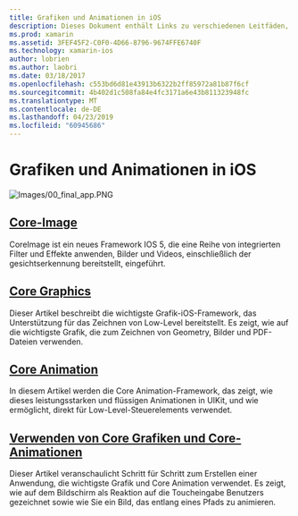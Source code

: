 ```yaml
---
title: Grafiken und Animationen in iOS
description: Dieses Dokument enthält Links zu verschiedenen Leitfäden, die wie die Core-Image und Core Graphics Core Animation-Frameworks in Xamarin.iOS verwendet werden kann.
ms.prod: xamarin
ms.assetid: 3FEF45F2-C0F0-4D66-8796-9674FFE6740F
ms.technology: xamarin-ios
author: lobrien
ms.author: laobri
ms.date: 03/18/2017
ms.openlocfilehash: c553bd6d81e43913b6322b2ff85972a81b87f6cf
ms.sourcegitcommit: 4b402d1c508fa84e4fc3171a6e43b811323948fc
ms.translationtype: MT
ms.contentlocale: de-DE
ms.lasthandoff: 04/23/2019
ms.locfileid: "60945686"
---
```

# <a name="graphics-and-animation-in-ios"></a>Grafiken und Animationen in iOS

![Images/00_final_app.PNG](images/00-final-app.png "eine Beispiel-app-Ausführung")

##  <a name="core-imageiosplatformgraphics-animation-iosintroduction-to-coreimagemd"></a>[Core-Image](~/ios/platform/graphics-animation-ios/introduction-to-coreimage.md)

CoreImage ist ein neues Framework IOS 5, die eine Reihe von integrierten Filter und Effekte anwenden, Bilder und Videos, einschließlich der gesichtserkennung bereitstellt, eingeführt.

##  <a name="core-graphicsiosplatformgraphics-animation-ioscore-graphicsmd"></a>[Core Graphics](~/ios/platform/graphics-animation-ios/core-graphics.md)

Dieser Artikel beschreibt die wichtigste Grafik-iOS-Framework, das Unterstützung für das Zeichnen von Low-Level bereitstellt. Es zeigt, wie auf die wichtigste Grafik, die zum Zeichnen von Geometry, Bilder und PDF-Dateien verwenden.

##  <a name="core-animationiosplatformgraphics-animation-ioscore-animationmd"></a>[Core Animation](~/ios/platform/graphics-animation-ios/core-animation.md)

In diesem Artikel werden die Core Animation-Framework, das zeigt, wie dieses leistungsstarken und flüssigen Animationen in UIKit, und wie ermöglicht, direkt für Low-Level-Steuerelements verwendet.

##  <a name="using-core-graphics-and-core-animationiosplatformgraphics-animation-iosgraphics-animation-walkthroughmd"></a>[Verwenden von Core Grafiken und Core-Animationen](~/ios/platform/graphics-animation-ios/graphics-animation-walkthrough.md)

Dieser Artikel veranschaulicht Schritt für Schritt zum Erstellen einer Anwendung, die wichtigste Grafik und Core Animation verwendet. Es zeigt, wie auf dem Bildschirm als Reaktion auf die Toucheingabe Benutzers gezeichnet sowie wie Sie ein Bild, das entlang eines Pfads zu animieren.
